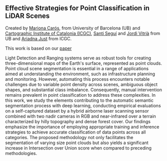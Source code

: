 ## Effective Strategies for Point Classification in LiDAR Scenes

Created by [Mariona Carós](https://www.linkedin.com/in/marionacaros/), from University of Barcelona (UB) and [Cartographic Institute of Catalonia (ICGC)](https://www.icgc.cat/es), [Santi Seguí](https://ssegui.github.io/) and [Jordi Vitrià](https://algorismes.github.io/) from UB and [Ariadna Just](https://www.linkedin.com/in/ariadna-just-0a667559/?originalSubdomain=es) from ICGC.

This work is based on our [paper](https://www.mdpi.com/2072-4292/16/12/2153)

Light Detection and Ranging systems serve as robust tools for creating three-dimensional maps of the Earth's surface, represented as point clouds. Point cloud scene segmentation is essential in a range of applications aimed at understanding the environment, such as infrastructure planning and monitoring. However, automating this process encounters notable challenges due to variable point density across scenes, ambiguous object shapes, and substantial class imbalance. Consequently, manual intervention remains prevalent in point classification to address these complexities. In this work, we study the elements contributing to the automatic semantic segmentation process with deep learning, conducting empirical evaluations on a self-captured dataset by a hybrid airborne laser scanning sensor combined with two nadir cameras in RGB and near-infrared over a terrain characterized by hilly topography and dense forest cover. Our findings emphasize the importance of employing appropriate training and inference strategies to achieve accurate classification of data points across all categories. The proposed methodology not only facilitates the segmentation of varying size point clouds but also yields a significant increase in Intersection over Union score when compared to preceding methodologies.
